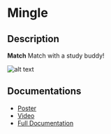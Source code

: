 # Mingle

## Description

**Match** Match with a study buddy!

![alt text](https://drive.google.com/file/d/1OlTvJLo3P9twnBfXD2VpodJVrMmTEHls/view?usp=sharing)

## Documentations
- [Poster](https://drive.google.com/file/d/1hSSSFwsFvxNulO4DnH4-m_zSkJjgX59e/view?usp=sharing)
- [Video](https://drive.google.com/file/d/1A9J-krnBzOBfQrbq-fVUUIA2wU2bPPOb/view?usp=sharing)
- [Full Documentation](https://docs.google.com/document/d/1wuzvOuWtlTnFJwOhVG97HyBBUNdEpIkExNEiSD_mfGI/edit?usp=sharing)



